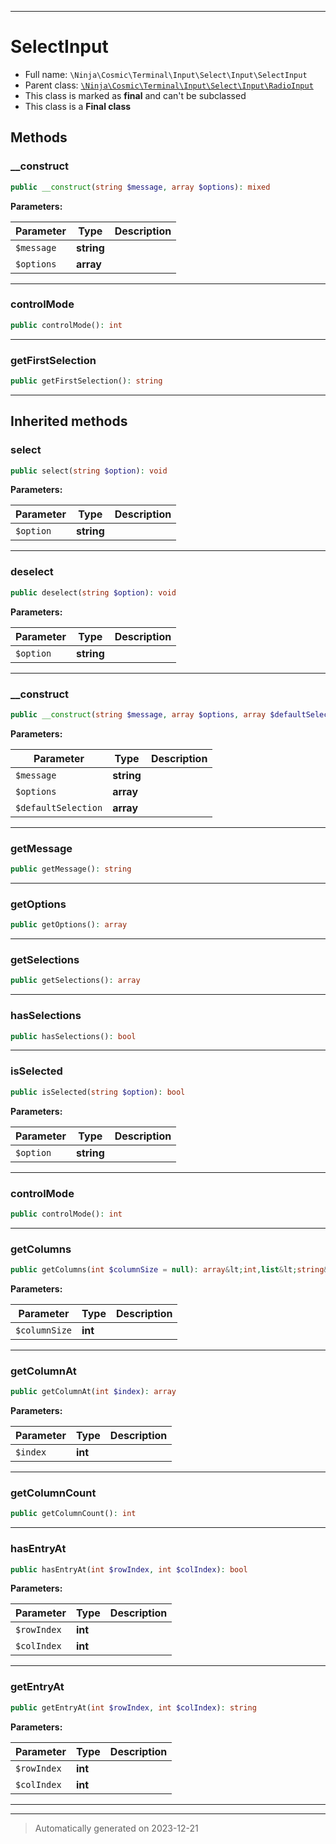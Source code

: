 ***

# SelectInput





* Full name: `\Ninja\Cosmic\Terminal\Input\Select\Input\SelectInput`
* Parent class: [`\Ninja\Cosmic\Terminal\Input\Select\Input\RadioInput`](./RadioInput.md)
* This class is marked as **final** and can't be subclassed
* This class is a **Final class**




## Methods


### __construct



```php
public __construct(string $message, array $options): mixed
```








**Parameters:**

| Parameter | Type | Description |
|-----------|------|-------------|
| `$message` | **string** |  |
| `$options` | **array** |  |





***

### controlMode



```php
public controlMode(): int
```












***

### getFirstSelection



```php
public getFirstSelection(): string
```












***


## Inherited methods


### select



```php
public select(string $option): void
```








**Parameters:**

| Parameter | Type | Description |
|-----------|------|-------------|
| `$option` | **string** |  |





***

### deselect



```php
public deselect(string $option): void
```








**Parameters:**

| Parameter | Type | Description |
|-----------|------|-------------|
| `$option` | **string** |  |





***

### __construct



```php
public __construct(string $message, array $options, array $defaultSelection = []): mixed
```








**Parameters:**

| Parameter | Type | Description |
|-----------|------|-------------|
| `$message` | **string** |  |
| `$options` | **array** |  |
| `$defaultSelection` | **array** |  |





***

### getMessage



```php
public getMessage(): string
```












***

### getOptions



```php
public getOptions(): array
```












***

### getSelections



```php
public getSelections(): array
```












***

### hasSelections



```php
public hasSelections(): bool
```












***

### isSelected



```php
public isSelected(string $option): bool
```








**Parameters:**

| Parameter | Type | Description |
|-----------|------|-------------|
| `$option` | **string** |  |





***

### controlMode



```php
public controlMode(): int
```












***

### getColumns



```php
public getColumns(int $columnSize = null): array&lt;int,list&lt;string&gt;&gt;
```








**Parameters:**

| Parameter | Type | Description |
|-----------|------|-------------|
| `$columnSize` | **int** |  |





***

### getColumnAt



```php
public getColumnAt(int $index): array
```








**Parameters:**

| Parameter | Type | Description |
|-----------|------|-------------|
| `$index` | **int** |  |





***

### getColumnCount



```php
public getColumnCount(): int
```












***

### hasEntryAt



```php
public hasEntryAt(int $rowIndex, int $colIndex): bool
```








**Parameters:**

| Parameter | Type | Description |
|-----------|------|-------------|
| `$rowIndex` | **int** |  |
| `$colIndex` | **int** |  |





***

### getEntryAt



```php
public getEntryAt(int $rowIndex, int $colIndex): string
```








**Parameters:**

| Parameter | Type | Description |
|-----------|------|-------------|
| `$rowIndex` | **int** |  |
| `$colIndex` | **int** |  |





***


***
> Automatically generated on 2023-12-21
